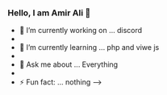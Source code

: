 ### Hello, I am Amir Ali 👋




- 🔭 I’m currently working on ... discord
- 
- 🌱 I’m currently learning ... php and viwe js
- 
- 💬 Ask me about ... Everything
- 
- ⚡ Fun fact: ... nothing
-->
